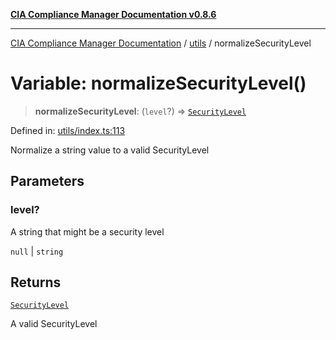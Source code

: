 [**CIA Compliance Manager Documentation v0.8.6**](../../README.md)

***

[CIA Compliance Manager Documentation](../../modules.md) / [utils](../README.md) / normalizeSecurityLevel

# Variable: normalizeSecurityLevel()

> **normalizeSecurityLevel**: (`level`?) => [`SecurityLevel`](../../index/type-aliases/SecurityLevel.md)

Defined in: [utils/index.ts:113](https://github.com/Hack23/cia-compliance-manager/blob/050a250237d6f621490781dbdf95155919f35aed/src/utils/index.ts#L113)

Normalize a string value to a valid SecurityLevel

## Parameters

### level?

A string that might be a security level

`null` | `string`

## Returns

[`SecurityLevel`](../../index/type-aliases/SecurityLevel.md)

A valid SecurityLevel
